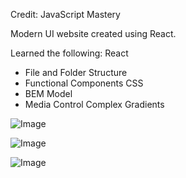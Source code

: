 Credit: JavaScript Mastery 

Modern UI website created using React.

Learned the following:
React 
  - File and Folder Structure
  - Functional Components 
CSS 
  - BEM Model
  - Media Control
 Complex Gradients



![Image](https://github.com/users/harmanbr/projects/1/assets/129810771/bc2b7cba-25c8-41fc-b401-b8026b012268)


![Image](https://github.com/users/harmanbr/projects/1/assets/129810771/01fe6894-b0ec-493e-8c72-f47746d9d70c)


![Image](https://github.com/users/harmanbr/projects/1/assets/129810771/cc48585e-b358-486b-a85a-4562148c6b86)
